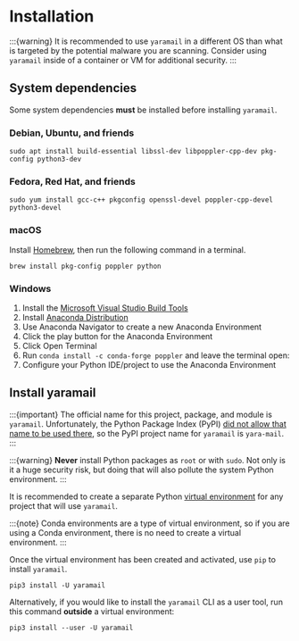 # Installation

:::{warning}
It is recommended to use `yaramail` in a different OS than what is targeted by
the potential malware you are scanning. Consider using `yaramail` inside of a
container or VM for additional security.
:::

## System dependencies

Some system dependencies **must** be installed before installing `yaramail`.

### Debian, Ubuntu, and friends

```text
sudo apt install build-essential libssl-dev libpoppler-cpp-dev pkg-config python3-dev
```

### Fedora, Red Hat, and friends

```text
sudo yum install gcc-c++ pkgconfig openssl-devel poppler-cpp-devel python3-devel
```

### macOS

Install [Homebrew][homebrew], then run the following command in a terminal.

```text
brew install pkg-config poppler python
```

### Windows

1. Install the [Microsoft Visual Studio Build Tools][build_tools]
2. Install [Anaconda Distribution][anaconda_distribution]
3. Use Anaconda Navigator to create a new Anaconda Environment
4. Click the play button for the Anaconda Environment
5. Click Open Terminal
6. Run `conda install -c conda-forge poppler` and leave the terminal open:
7. Configure your Python IDE/project to use the Anaconda Environment

## Install yaramail

:::{important}
The official name for this project, package, and module is `yaramail`.
Unfortunately, the Python Package Index (PyPI) [did not allow that name to be
used there][pypi-name-issue], so the PyPI project name for `yaramail` is
`yara-mail`.
:::

:::{warning}
**Never** install Python packages as `root` or with `sudo`. Not only is it a
huge security risk, but doing that will also pollute the system Python
environment.
:::

It is recommended to create a separate Python [virtual environment][venv]
for any project that will use `yaramail`.

:::{note}
Conda environments are a type of virtual environment, so if you are using a
Conda environment, there is no need to create a virtual environment.
:::

Once the virtual environment has been created and activated, use `pip` to
install `yaramail`.

```text
pip3 install -U yaramail
```

Alternatively, if you would like to install the `yaramail` CLI as a user tool,
run this command **outside** a virtual environment:

```text
pip3 install --user -U yaramail
```

[homebrew]: https://brew.sh/
[build_tools]: https://visualstudio.microsoft.com/downloads/#microsoft-visual-c-redistributable-for-visual-studio-2022
[anaconda_distribution]: https://www.anaconda.com/products/distribution
[pypi-name-issue]: https://github.com/pypa/pypi-support/issues/2098
[venv]: https://docs.python.org/3/tutorial/venv.html
